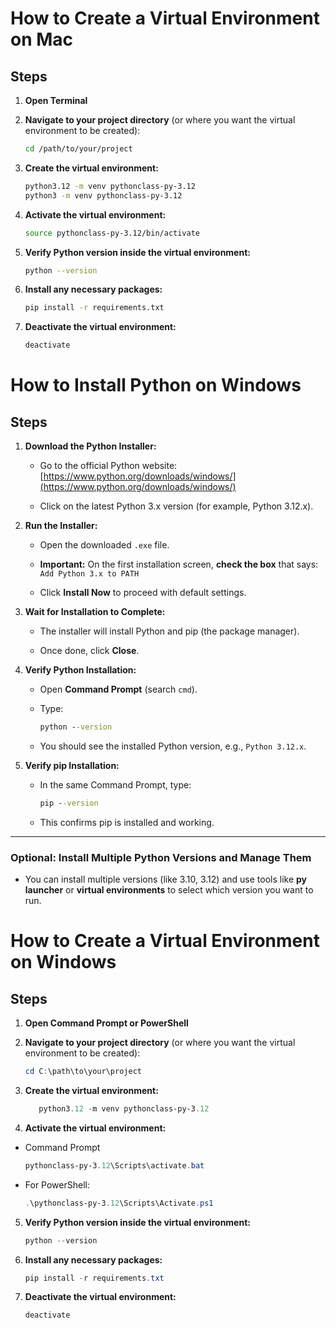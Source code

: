 # How to Create a Virtual Environment on Mac

## Steps

1. **Open Terminal**

2. **Navigate to your project directory** (or where you want the virtual environment to be created):
   ```bash
   cd /path/to/your/project
   ```   
3. **Create the virtual environment:**
   ```bash
   python3.12 -m venv pythonclass-py-3.12
   python3 -m venv pythonclass-py-3.12
   ``` 
4. **Activate the virtual environment:**
   ```bash
   source pythonclass-py-3.12/bin/activate
   ```    
5. **Verify Python version inside the virtual environment:**   
    ```bash
    python --version
    ```
6. **Install any necessary packages:**
   ```bash
   pip install -r requirements.txt
   ```
7. **Deactivate the virtual environment:**
    ```bash
    deactivate
    ```


# How to Install Python on Windows

## Steps

1. **Download the Python Installer:**

   - Go to the official Python website:  
     [https://www.python.org/downloads/windows/](https://www.python.org/downloads/windows/)
   
   - Click on the latest Python 3.x version (for example, Python 3.12.x).

2. **Run the Installer:**

   - Open the downloaded `.exe` file.

   - **Important:** On the first installation screen, **check the box** that says:  
     `Add Python 3.x to PATH`
   
   - Click **Install Now** to proceed with default settings.

3. **Wait for Installation to Complete:**

   - The installer will install Python and pip (the package manager).

   - Once done, click **Close**.

4. **Verify Python Installation:**

   - Open **Command Prompt** (search `cmd`).

   - Type:
     ```cmd
     python --version
     ```
   
   - You should see the installed Python version, e.g., `Python 3.12.x`.

5. **Verify pip Installation:**

   - In the same Command Prompt, type:
     ```cmd
     pip --version
     ```
   
   - This confirms pip is installed and working.

---

### Optional: Install Multiple Python Versions and Manage Them

- You can install multiple versions (like 3.10, 3.12) and use tools like **py launcher** or **virtual environments** to select which version you want to run.

# How to Create a Virtual Environment on Windows

## Steps

1. **Open Command Prompt or PowerShell**

2. **Navigate to your project directory** (or where you want the virtual environment to be created):
   ```powershell
   cd C:\path\to\your\project
   ```

3. **Create the virtual environment:**
   ```powershell
      python3.12 -m venv pythonclass-py-3.12
   ```
4. **Activate the virtual environment:**

- Command Prompt
   ```powershell
   pythonclass-py-3.12\Scripts\activate.bat
   ```
- For PowerShell:
   ```powershell
   .\pythonclass-py-3.12\Scripts\Activate.ps1
   ```

5. **Verify Python version inside the virtual environment:**
   ```powershell
   python --version
   ```

6. **Install any necessary packages:**
   ```powershell
   pip install -r requirements.txt
   ```   

7. **Deactivate the virtual environment:**
   ```powershell
   deactivate
   ```